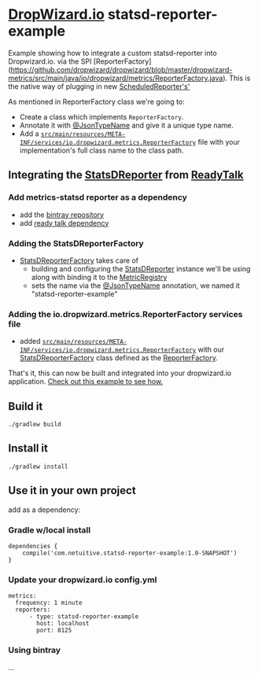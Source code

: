# [DropWizard.io](http://www.dropwizard.io/) statsd-reporter-example
Example showing how to integrate a custom statsd-reporter into Dropwizard.io. via the SPI [ReporterFactory]
(https://github.com/dropwizard/dropwizard/blob/master/dropwizard-metrics/src/main/java/io/dropwizard/metrics/ReporterFactory.java).  This is the native way of plugging in new [ScheduledReporter's'](https://github.com/dropwizard/metrics/blob/v3.1.2/metrics-core/src/main/java/com/codahale/metrics/ScheduledReporter.java) 

As mentioned in ReporterFactory class we're going to:

* Create a class which implements `ReporterFactory`.
* Annotate it with [@JsonTypeName](https://github.com/FasterXML/jackson-annotations/blob/master/src/main/java/com/fasterxml/jackson/annotation/JsonTypeName.java) and give it a unique type name.
* Add a [`src/main/resources/META-INF/services/io.dropwizard.metrics.ReporterFactory`](https://github.com/bspindler/statsd-reporter-example/blob/master/src/main/resources/META-INF/services/io.dropwizard.metrics.ReporterFactory) file with your implementation's full class name to the class path.

## Integrating the [StatsDReporter](https://github.com/ReadyTalk/metrics-statsd/blob/master/metrics3-statsd/src/main/java/com/readytalk/metrics/StatsDReporter.java) from [ReadyTalk](https://github.com/ReadyTalk/metrics-statsd) 

### Add metrics-statsd reporter as a dependency
* add the [bintray repository](https://github.com/bspindler/statsd-reporter-example/blob/master/build.gradle#L17) 
* add [ready talk dependency ](https://github.com/bspindler/statsd-reporter-example/blob/master/build.gradle#L27)

### Adding the StatsDReporterFactory
* [StatsDReporterFactory](https://github.com/bspindler/statsd-reporter-example/blob/master/src/main/java/com/netuitive/io/dropwizard/StatsDReporterFactory.java) takes care of 
    * building and configuring the [StatsDReporter](https://github.com/ReadyTalk/metrics-statsd/blob/master/metrics3-statsd/src/main/java/com/readytalk/metrics/StatsDReporter.java) instance we'll be using along with binding it to the [MetricRegistry](https://github.com/dropwizard/metrics/blob/3.1-maintenance/metrics-core/src/main/java/com/codahale/metrics/MetricRegistry.java)
    * sets the name via the [@JsonTypeName](https://github.com/bspindler/statsd-reporter-example/blob/master/src/main/java/com/netuitive/io/dropwizard/StatsDReporterFactory.java#L35)  annotation, we named it "statsd-reporter-example"

### Adding the io.dropwizard.metrics.ReporterFactory services file
* added [`src/main/resources/META-INF/services/io.dropwizard.metrics.ReporterFactory`](https://github.com/bspindler/statsd-reporter-example/blob/master/src/main/resources/META-INF/services/io.dropwizard.metrics.ReporterFactory) with our [StatsDReporterFactory](https://github.com/bspindler/statsd-reporter-example/blob/master/src/main/java/com/netuitive/io/dropwizard/StatsDReporterFactory.java) class defined as the [ReporterFactory](https://github.com/dropwizard/dropwizard/blob/master/dropwizard-metrics/src/main/java/io/dropwizard/metrics/ReporterFactory.java).

That's it, this can now be built and integrated into your dropwizard.io application. 
[Check out this example to see how.](http://github.com/example-for-integratinthisthing)

## Build it 
`./gradlew build`

## Install it
`./gradlew install`

## Use it in your own project
add as a dependency: 
### Gradle w/local install 
```
dependencies {
    compile('com.netuitive.statsd-reporter-example:1.0-SNAPSHOT')
}
```
### Update your dropwizard.io config.yml
```
metrics:
  frequency: 1 minute
  reporters:
      - type: statsd-reporter-example
        host: localhost
        port: 8125
```

### Using bintray 
...